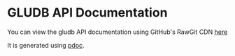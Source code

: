 # GLUDB API Documentation

You can view the gludb API documentation using GitHub's RawGit CDN
[here](https://cdn.rawgit.com/memphis-iis/GLUDB/tree/master/docs/gludb/index.html)

It is generated using [pdoc](https://github.com/BurntSushi/pdoc).
